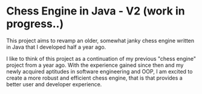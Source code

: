 # Chess Engine in Java - V2 (work in progress..)

This project aims to revamp an older, somewhat janky chess engine written in Java that I developed half a year ago.

I like to think of this project as a continuation of my previous "chess engine" project from a year ago. With the experience gained since then and my newly acquired aptitudes in software engineering and OOP, I am excited to create a more robust and efficient chess engine, that is that provides a better user and developer experience.
